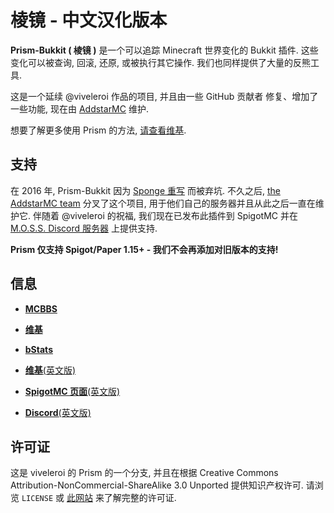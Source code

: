 # 棱镜 - 中文汉化版本

**Prism-Bukkit ( 棱镜 )** 是一个可以追踪 Minecraft 世界变化的 Bukkit 插件. 这些变化可以被查询, 回滚, 还原, 或被执行其它操作.
我们也同样提供了大量的反熊工具.

这是一个延续 @viveleroi 作品的项目, 并且由一些 GitHub 贡献者
修复、增加了一些功能, 现在由 [AddstarMC][addstarmc] 维护.

想要了解更多使用 Prism 的方法, [请查看维基][wiki].

## 支持

在 2016 年, Prism-Bukkit 因为 [Sponge 重写][sponge] 而被弃坑. 不久之后, [the AddstarMC team][addstarmc]
分叉了这个项目, 用于他们自己的服务器并且从此之后一直在维护它. 伴随着 @viveleroi 的祝福,
我们现在已发布此插件到 SpigotMC 并在 [M.O.S.S. Discord 服务器][moss] 上提供支持.

**Prism 仅支持 Spigot/Paper 1.15+ - 我们不会再添加对旧版本的支持!**

## 信息

*  [**MCBBS**][mcbbs]

*  [**维基**][wiki]

*  [**bStats**](https://bstats.org/plugin/bukkit/Prism/4365)

*  [**维基**(英文版)][wiki-cn]

*  [**SpigotMC 页面**(英文版)][spigot]
   
*  [**Discord**(英文版)][moss]

## 许可证

这是 viveleroi 的 Prism 的一个分支, 并且在根据 Creative Commons Attribution-NonCommercial-ShareAlike
3.0 Unported 提供知识产权许可. 请浏览 `LICENSE` 或 [此网站][license]
来了解完整的许可证.

[mcbbs]: https://www.mcbbs.net/thread-1230654-1-1.html
[sponge]: https://github.com/prism/Prism
[wiki]: https://github.com/Rothes/Prism-Bukkit/wiki/%E4%B8%BB%E9%A1%B5
[wiki-cn]: https://prism-bukkit.readthedocs.io
[license]: http://creativecommons.org/licenses/by-nc-sa/3.0/us/
[addstarmc]: https://github.com/AddstarMC
[moss]: https://discord.gg/V9hS3q7m
[spigot]: https://www.spigotmc.org/resources/prism.75166/
